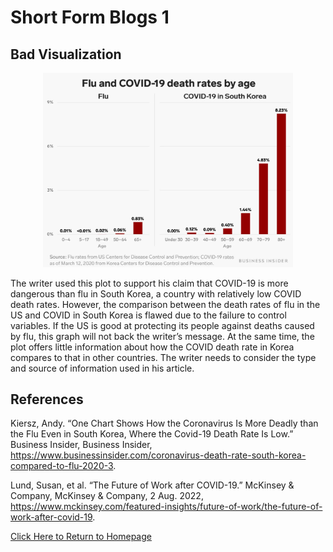 # Short Form Blogs 1

## Bad Visualization

<p align="center">
<img src="Figures/VisBlog1-1.JPG" width="400" />
</p>

The writer used this plot to support his claim that COVID-19 is more dangerous than flu in South Korea, a country with relatively low COVID death rates. However, the comparison between the death rates of flu in the US and COVID in South Korea is flawed due to the failure to control variables. If the US is good at protecting its people against deaths caused by flu, this graph will not back the writer’s message. At the same time, the plot offers little information about how the COVID death rate in Korea compares to that in other countries. The writer needs to consider the type and source of information used in his article.

## References

Kiersz, Andy. “One Chart Shows How the Coronavirus Is More Deadly than the Flu Even in South Korea, Where the Covid-19 Death Rate Is Low.” Business Insider, Business Insider, https://www.businessinsider.com/coronavirus-death-rate-south-korea-compared-to-flu-2020-3. 

Lund, Susan, et al. “The Future of Work after COVID-19.” McKinsey & Company, McKinsey & Company, 2 Aug. 2022, https://www.mckinsey.com/featured-insights/future-of-work/the-future-of-work-after-covid-19. 


[Click Here to Return to Homepage](README.md)
